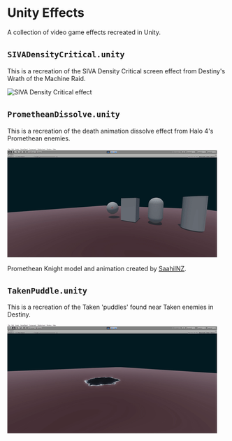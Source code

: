 # Unity Effects
A collection of video game effects recreated in Unity.

## `SIVADensityCritical.unity`

This is a recreation of the SIVA Density Critical screen effect from Destiny's Wrath of the Machine Raid.

![SIVA Density Critical effect](previews/SIVADensityCritical.gif)

## `PrometheanDissolve.unity`

This is a recreation of the death animation dissolve effect from Halo 4's Promethean enemies.

![Promethean Dissolve effect](previews/PrometheanDissolve.gif)

Promethean Knight model and animation created by [SaahilNZ](https://github.com/saahilnz).

## `TakenPuddle.unity`

This is a recreation of the Taken 'puddles' found near Taken enemies in Destiny.

![Taken Puddle effect](previews/TakenPuddle.gif)